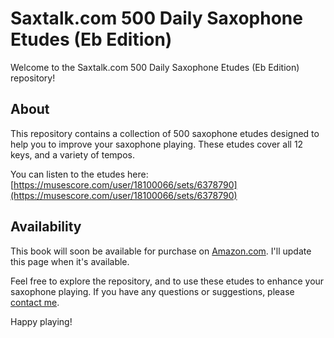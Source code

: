 # Saxtalk.com 500 Daily Saxophone Etudes (Eb Edition)

Welcome to the Saxtalk.com 500 Daily Saxophone Etudes (Eb Edition) repository!

## About

This repository contains a collection of 500 saxophone etudes designed to help you to improve your saxophone playing. These etudes cover all 12 keys, and a variety of tempos.

You can listen to the etudes here:
[https://musescore.com/user/18100066/sets/6378790](https://musescore.com/user/18100066/sets/6378790)

## Availability

This book will soon be available for purchase on [Amazon.com](https://www.amazon.com). I'll update this page when it's available.

Feel free to explore the repository, and to use these etudes to enhance your saxophone playing. If you have any questions or suggestions, please [contact me](mailto:rex@djere.com).

Happy playing!


